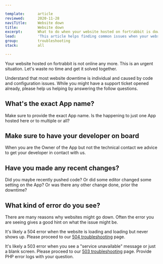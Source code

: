 ```yaml
---

template:      article
reviewed:      2020-11-28
naviTitle:     Website down
title:         Website down
excerpt:       What to do when your website hosted on fortrabbit is down
lead:          'This article helps finding common issues when your website is down.'
group:         troubleshooting
stack:         all

---
```


Your website hosted on fortrabbit is not online any more. This is an urgent situation. Let's waste no time and get it solved together.

Understand that most website downtime is individual and caused by code and configuration issues. While you might have a support ticket opened already, please help us helping by answering the follow questions.


## What's the exact App name?

Make sure to provide the exact App name. Is the happening to just one App hosted here or to multiple or all?

## Make sure to have your developer on board

When you are the Owner of the App but not the technical contact we advice to get your developer in contact with us.


## Have you made any recent changes?

Did you maybe recently pushed code? Or did some editor changed some setting on the App? Or was there any other change done, prior the downtime?


## What kind of error do you see?

There are many reasons why websites might go down. Often the error you are seeing gives a good hint on what the issue might be.

It's likely a 504 error when the website is loading and loading but never shows up. Please proceed to our [504 troubleshooting](/504-errors) page.

It's likely a 503 error when you see a "service unavailable" message or just a blank screen. Please proceed to our [503 troubleshooting](/503-errors) page. Provide PHP error logs with your question.


